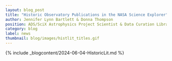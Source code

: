 ```yaml
---
layout: blog_post
title: "Historic Observatory Publications in the NASA Science Explorer"
author: Jennifer Lynn Bartlett & Donna Thompson 
position: ADS/SciX Astrophysics Project Scientist & Data Curation Librarian
category: blog
label: news
thumbnail: blog/images/histlit_titles.gif
---
```


{% include _blogcontent/2024-06-04-HistoricLit.md %}
